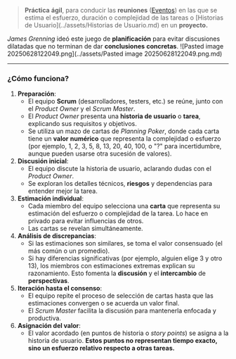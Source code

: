 > **Práctica** **ágil**, para conducir las **reuniones** ([Eventos](../assets/Eventos.md)) en las que se estima el esfuerzo, duración o complejidad de las tareas o [Historias de Usuario](../assets/Historias de Usuario.md) en un **proyecto.**

*James Grenning* ideó este juego de **planificación** para evitar discusiones dilatadas que no terminan de dar **conclusiones** **concretas**. 
![Pasted image 20250628122049.png](../assets/Pasted image 20250628122049.png.md)
****
### **¿Cómo funciona?**
1. **Preparación**:
    - El equipo **Scrum** (desarrolladores, testers, etc.) se reúne, junto con el _Product Owner_ y el _Scrum Master_.
    - El _Product Owner_ presenta una **historia de usuario** o **tarea**, explicando sus requisitos y objetivos.
    - Se utiliza un mazo de cartas de _Planning Poker_, donde cada carta tiene un **valor** **numérico** que representa la complejidad o esfuerzo (por ejemplo, 1, 2, 3, 5, 8, 13, 20, 40, 100, o "?" para incertidumbre, aunque pueden usarse otra sucesión de valores).
2. **Discusión inicial**:
    - El equipo discute la historia de usuario, aclarando dudas con el _Product Owner_.
    - Se exploran los detalles técnicos, **riesgos** y dependencias para entender mejor la tarea.
3. **Estimación individual**:
    - Cada miembro del equipo selecciona una **carta** que representa su estimación del esfuerzo o complejidad de la tarea. Lo hace en privado para evitar influencias de otros.
    - Las cartas se revelan simultáneamente.
4. **Análisis de discrepancias**:
    - Si las estimaciones son similares, se toma el valor consensuado (el más común o un promedio).
    - Si hay diferencias significativas (por ejemplo, alguien elige 3 y otro 13), los miembros con estimaciones extremas explican su razonamiento. Esto fomenta la **discusión** y el **intercambio** de **perspectivas**.
5. **Iteración hasta el consenso**:
    - El equipo repite el proceso de selección de cartas hasta que las estimaciones convergen o se acuerda un valor final.
    - El _Scrum Master_ facilita la discusión para mantenerla enfocada y productiva.
6. **Asignación del valor**:
    - El valor acordado (en puntos de historia o _story points_) se asigna a la historia de usuario. **Estos puntos no representan tiempo exacto, sino un esfuerzo relativo respecto a otras tareas.**